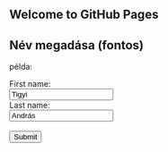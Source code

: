 ## Welcome to GitHub Pages

<html>
<body>

<h2>Név megadása (fontos)</h2>
 <p> példa: </p>
<form action="/action_page.php">
  <label for="fname">First name:</label><br>
  <input type="text" id="fname" name="fname" value="Tigyi"><br>
  <label for="lname">Last name:</label><br>
  <input type="text" id="lname" name="lname" value="András"><br><br>
  <input type="submit" value="Submit">














 
 
 
 
 

